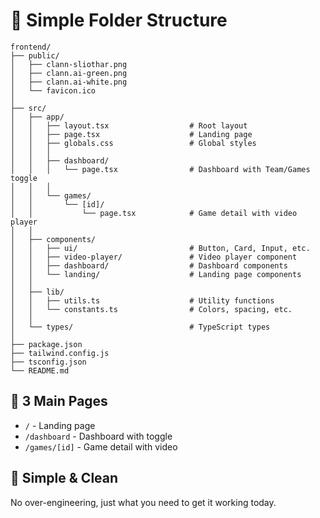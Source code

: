 # 📁 Simple Folder Structure

```
frontend/
├── public/
│   ├── clann-sliothar.png
│   ├── clann.ai-green.png
│   ├── clann.ai-white.png
│   └── favicon.ico
│
├── src/
│   ├── app/
│   │   ├── layout.tsx                  # Root layout
│   │   ├── page.tsx                    # Landing page
│   │   ├── globals.css                 # Global styles
│   │   │
│   │   ├── dashboard/
│   │   │   └── page.tsx                # Dashboard with Team/Games toggle
│   │   │
│   │   └── games/
│   │       └── [id]/
│   │           └── page.tsx            # Game detail with video player
│   │
│   ├── components/
│   │   ├── ui/                         # Button, Card, Input, etc.
│   │   ├── video-player/               # Video player component
│   │   ├── dashboard/                  # Dashboard components
│   │   └── landing/                    # Landing page components
│   │
│   ├── lib/
│   │   ├── utils.ts                    # Utility functions
│   │   └── constants.ts                # Colors, spacing, etc.
│   │
│   └── types/                          # TypeScript types
│
├── package.json
├── tailwind.config.js
├── tsconfig.json
└── README.md
```

## 🎯 **3 Main Pages**

- `/` - Landing page
- `/dashboard` - Dashboard with toggle
- `/games/[id]` - Game detail with video

## 🎨 **Simple & Clean**

No over-engineering, just what you need to get it working today. 